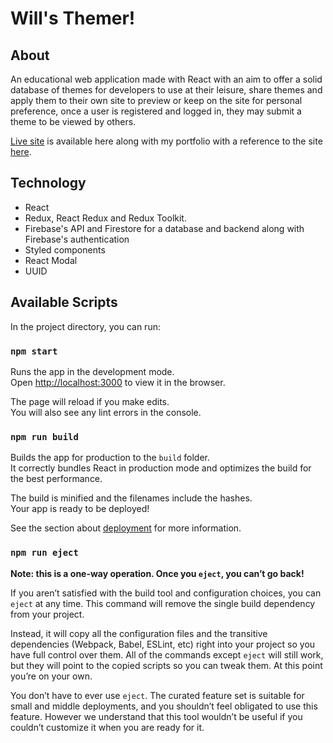 # Will's Themer!
## About
An educational web application made with React with an aim to offer a solid database of themes for developers to use at their leisure,
share themes and apply them to their own site to preview or keep on the site for personal preference, once a user is registered and logged in,
they may submit a theme to be viewed by others.

[Live site](https://willsthemer.netlify.app/) is available here along with my portfolio with a reference to the site [here](https://wills-portfolio.netlify.app/).

## Technology
* React
* Redux, React Redux and Redux Toolkit.
* Firebase's API and Firestore for a database and backend along with Firebase's authentication
* Styled components
* React Modal
* UUID

## Available Scripts

In the project directory, you can run:

### `npm start`

Runs the app in the development mode.<br />
Open [http://localhost:3000](http://localhost:3000) to view it in the browser.

The page will reload if you make edits.<br />
You will also see any lint errors in the console.

### `npm run build`

Builds the app for production to the `build` folder.<br />
It correctly bundles React in production mode and optimizes the build for the best performance.

The build is minified and the filenames include the hashes.<br />
Your app is ready to be deployed!

See the section about [deployment](https://facebook.github.io/create-react-app/docs/deployment) for more information.

### `npm run eject`

**Note: this is a one-way operation. Once you `eject`, you can’t go back!**

If you aren’t satisfied with the build tool and configuration choices, you can `eject` at any time. This command will remove the single build dependency from your project.

Instead, it will copy all the configuration files and the transitive dependencies (Webpack, Babel, ESLint, etc) right into your project so you have full control over them. All of the commands except `eject` will still work, but they will point to the copied scripts so you can tweak them. At this point you’re on your own.

You don’t have to ever use `eject`. The curated feature set is suitable for small and middle deployments, and you shouldn’t feel obligated to use this feature. However we understand that this tool wouldn’t be useful if you couldn’t customize it when you are ready for it.
